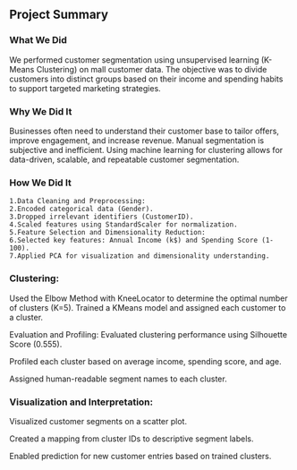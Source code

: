 ## Project Summary
### What We Did
We performed customer segmentation using unsupervised learning (K-Means Clustering) on mall customer data. The objective was to divide customers into distinct groups based on their income and spending habits to support targeted marketing strategies.

### Why We Did It
Businesses often need to understand their customer base to tailor offers, improve engagement, and increase revenue. Manual segmentation is subjective and inefficient. Using machine learning for clustering allows for data-driven, scalable, and repeatable customer segmentation.

### How We Did It
    1.Data Cleaning and Preprocessing:
    2.Encoded categorical data (Gender).
    3.Dropped irrelevant identifiers (CustomerID).
    4.Scaled features using StandardScaler for normalization.
    5.Feature Selection and Dimensionality Reduction:
    6.Selected key features: Annual Income (k$) and Spending Score (1-100).
    7.Applied PCA for visualization and dimensionality understanding.

### Clustering:

Used the Elbow Method with KneeLocator to determine the optimal number of clusters (K=5).
Trained a KMeans model and assigned each customer to a cluster.

Evaluation and Profiling:
Evaluated clustering performance using Silhouette Score (0.555).

Profiled each cluster based on average income, spending score, and age.

Assigned human-readable segment names to each cluster.


### Visualization and Interpretation:

Visualized customer segments on a scatter plot.

Created a mapping from cluster IDs to descriptive segment labels.

Enabled prediction for new customer entries based on trained clusters.


